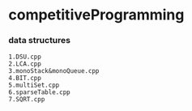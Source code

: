 # competitiveProgramming
### data structures
    1.DSU.cpp
    2.LCA.cpp
    3.monoStack&monoQueue.cpp
    4.BIT.cpp
    5.multiSet.cpp
    6.sparseTable.cpp
    7.SQRT.cpp
